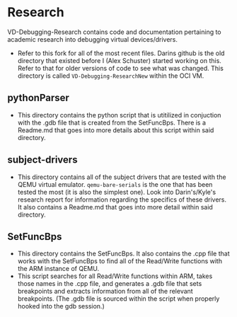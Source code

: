 # Research

VD-Debugging-Research contains code and documentation pertaining to academic research into debugging virtual devices/drivers.
* Refer to this fork for all of the most recent files. Darins github is the old directory that existed before I (Alex Schuster) started working on this. Refer to that for older versions of code to see what was changed. This directory is called `VD-Debugging-ResearchNew` within the OCI VM.

## pythonParser
* This directory contains the python script that is utitilized in conjuction with the .gdb file that is created from the SetFuncBps. There is a Readme.md that goes into more details about this script within said directory.

## subject-drivers
* This directory contains all of the subject drivers that are tested with the QEMU virtual emulator. `qemu-bare-serials` is the one that has been tested the most (it is also the simplest one). Look into Darin's/Kyle's research report for information regarding the specifics of these drivers. It also contains a Readme.md that goes into more detail within said directory.

## SetFuncBps
* This directory contains the SetFuncBps. It also contains the .cpp file that works with the SetFuncBps to find all of the Read/Write functions with the ARM instance of QEMU.
* This script searches for all Read/Write functions within ARM, takes those names in the .cpp file, and generates a .gdb file that sets breakpoints and extracts information from all of the relevant breakpoints. (The .gdb file is sourced within the script when properly hooked into the gdb session.)

